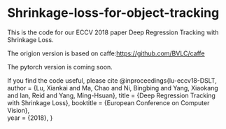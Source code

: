 # Shrinkage-loss-for-object-tracking
This is the code for our ECCV 2018 paper Deep Regression Tracking with Shrinkage Loss.

The origion version is based on caffe:https://github.com/BVLC/caffe

The pytorch version is coming soon.

If you find the code useful, please cite 
@inproceedings{lu-eccv18-DSLT,
    author    = {Lu, Xiankai and Ma, Chao and Ni, Bingbing and Yang, Xiaokang and Ian, Reid and Yang, Ming-Hsuan}, 
    title     = {Deep Regression Tracking with Shrinkage Loss}, 
    booktitle = {European Conference on Computer Vision},    
    year      = {2018},
}
